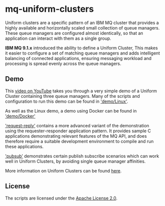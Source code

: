 # mq-uniform-clusters

Uniform clusters are a specific pattern of an IBM MQ cluster that provides a highly available and horizontally scaled small collection of queue managers. These queue managers are configured almost identically, so that an application can interact with them as a single group.

**IBM MQ 9.1.x** introduced the ability to define a Uniform Cluster, This makes it easier to configure a set of matching queue managers and adds intelligent balancing of connected applications, ensuring messaging workload and processing is spread evenly across the queue managers.

## Demo

This [video on YouTube](https://www.youtube.com/watch?v=LWELgaEDGs0) takes you through a very simple demo of a Uniform Cluster containing three queue managers. Many of the scripts and configuration to run this demo can be found in ['demo/Linux'](demo/Linux).

As well as the Linux demo, a demo using Docker can be found in ['demo/Docker'](demo/Docker)

['request-reply'](request-reply) contains a more advanced variant of the demonstration using the requester-responder application pattern.  It provides sample C applications demonstrating relevant features of the MQ API, and does therefore require a suitable development environment to compile and run these applications.

['pubsub'](pubsub) demonstrates certain publish subscribe scenarios which can work well in Uniform Clusters, by avoiding single queue manager affinities.

More information on Uniform Clusters can be found [here](https://www.ibm.com/support/knowledgecenter/SSFKSJ_9.1.0/com.ibm.mq.pla.doc/q132720_.htm).

## License

The scripts are licensed under the [Apache License 2.0](http://www.apache.org/licenses/LICENSE-2.0.html).
